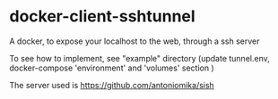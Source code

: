 # docker-client-sshtunnel
A docker, to expose your localhost to the web, through a ssh server

To see how to implement, see "example" directory (update tunnel.env, docker-compose 'environment' and 'volumes' section )

The server used is https://github.com/antoniomika/sish 